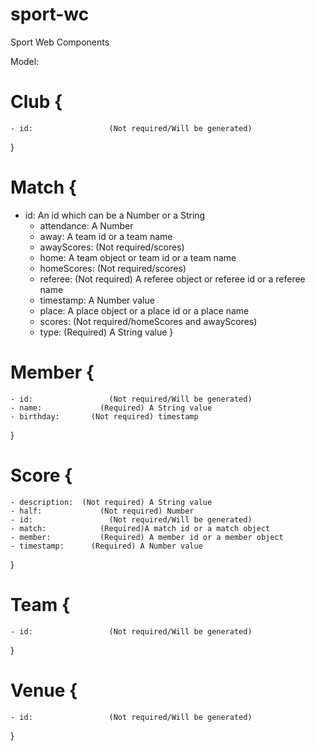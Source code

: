 # sport-wc
Sport Web Components

Model:

# Club {
	- id:			      (Not required/Will be generated)
}

# Match {
  - id:			      An id which can be a Number or a String
	- attendance:	  A Number
	- away:			    A team id or a team name
	- awayScores:	  (Not required/scores)
	- home:			    A team object or team id or a team name
	- homeScores:	  (Not required/scores)
	- referee:		  (Not required) A referee object or referee id or a referee name
	- timestamp:	  A Number value
	- place: 		    A place object or a place id or a place name
	- scores:		    (Not required/homeScores and awayScores)
	- type:			    (Required) A String value
}

# Member {
	- id:			      (Not required/Will be generated)
	- name:			    (Required) A String value
	- birthday:		  (Not required) timestamp
}

# Score {
	- description:	(Not required) A String value
	- half:			    (Not required) Number
	- id:			      (Not required/Will be generated)
	- match:		    (Required)A match id or a match object
	- member:		    (Required) A member id or a member object
	- timestamp:	  (Required) A Number value
}

# Team {
	- id:			      (Not required/Will be generated)
}

# Venue {
	- id:			      (Not required/Will be generated)
}
